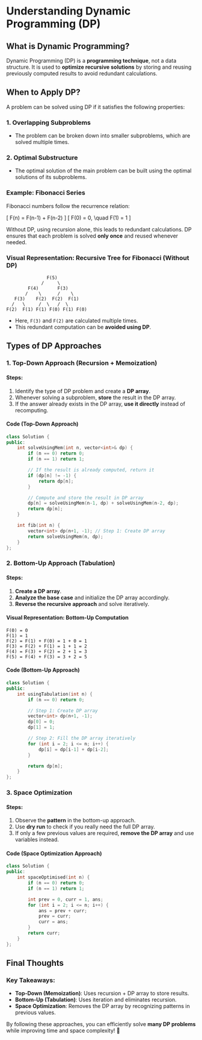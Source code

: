# **Understanding Dynamic Programming (DP)**

## **What is Dynamic Programming?**
Dynamic Programming (DP) is a **programming technique**, not a data structure. It is used to **optimize recursive solutions** by storing and reusing previously computed results to avoid redundant calculations.

## **When to Apply DP?**
A problem can be solved using DP if it satisfies the following properties:

### **1. Overlapping Subproblems**
- The problem can be broken down into smaller subproblems, which are solved multiple times.

### **2. Optimal Substructure**
- The optimal solution of the main problem can be built using the optimal solutions of its subproblems.

### **Example: Fibonacci Series**
Fibonacci numbers follow the recurrence relation:

\[ F(n) = F(n-1) + F(n-2) \]
\[ F(0) = 0, \quad F(1) = 1 \]

Without DP, using recursion alone, this leads to redundant calculations. DP ensures that each problem is solved **only once** and reused whenever needed.

### **Visual Representation: Recursive Tree for Fibonacci (Without DP)**

```
               F(5)
             /     \
        F(4)       F(3)
       /    \      /    \
   F(3)    F(2)  F(2)  F(1)
  /   \     /  \   /  \
F(2)  F(1) F(1) F(0) F(1) F(0)
```

- Here, `F(3)` and `F(2)` are calculated multiple times.
- This redundant computation can be **avoided using DP**.

## **Types of DP Approaches**

### **1. Top-Down Approach (Recursion + Memoization)**
#### **Steps:**
1. Identify the type of DP problem and create a **DP array**.
2. Whenever solving a subproblem, **store** the result in the DP array.
3. If the answer already exists in the DP array, **use it directly** instead of recomputing.

#### **Code (Top-Down Approach)**
```cpp
class Solution {
public:
    int solveUsingMem(int n, vector<int>& dp) {
        if (n == 0) return 0;
        if (n == 1) return 1;

        // If the result is already computed, return it
        if (dp[n] != -1) {
            return dp[n];
        }

        // Compute and store the result in DP array
        dp[n] = solveUsingMem(n-1, dp) + solveUsingMem(n-2, dp);
        return dp[n];
    }

    int fib(int n) {
        vector<int> dp(n+1, -1); // Step 1: Create DP array
        return solveUsingMem(n, dp);
    }
};
```

### **2. Bottom-Up Approach (Tabulation)**
#### **Steps:**
1. **Create a DP array**.
2. **Analyze the base case** and initialize the DP array accordingly.
3. **Reverse the recursive approach** and solve iteratively.

#### **Visual Representation: Bottom-Up Computation**

```
F(0) = 0
F(1) = 1
F(2) = F(1) + F(0) = 1 + 0 = 1
F(3) = F(2) + F(1) = 1 + 1 = 2
F(4) = F(3) + F(2) = 2 + 1 = 3
F(5) = F(4) + F(3) = 3 + 2 = 5
```

#### **Code (Bottom-Up Approach)**
```cpp
class Solution {
public:
    int usingTabulation(int n) {
        if (n == 0) return 0;

        // Step 1: Create DP array
        vector<int> dp(n+1, -1);
        dp[0] = 0;
        dp[1] = 1;

        // Step 2: Fill the DP array iteratively
        for (int i = 2; i <= n; i++) {
            dp[i] = dp[i-1] + dp[i-2];
        }

        return dp[n];
    }
};
```

### **3. Space Optimization**
#### **Steps:**
1. Observe the **pattern** in the bottom-up approach.
2. Use **dry run** to check if you really need the full DP array.
3. If only a few previous values are required, **remove the DP array** and use variables instead.

#### **Code (Space Optimization Approach)**
```cpp
class Solution {
public:
    int spaceOptimised(int n) {
        if (n == 0) return 0;
        if (n == 1) return 1;

        int prev = 0, curr = 1, ans;
        for (int i = 2; i <= n; i++) {
            ans = prev + curr;
            prev = curr;
            curr = ans;
        }
        return curr;
    }
};
```

## **Final Thoughts**
### **Key Takeaways:**
- **Top-Down (Memoization)**: Uses recursion + DP array to store results.
- **Bottom-Up (Tabulation)**: Uses iteration and eliminates recursion.
- **Space Optimization**: Removes the DP array by recognizing patterns in previous values.

By following these approaches, you can efficiently solve **many DP problems** while improving time and space complexity! 🚀

